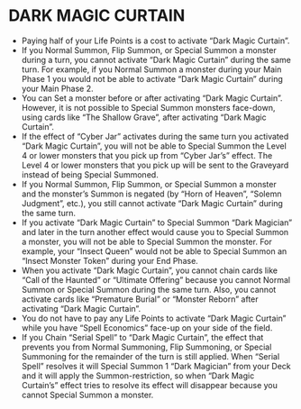
# DARK MAGIC CURTAIN

*   Paying half of your Life Points is a cost to activate “Dark Magic Curtain”.
*   If you Normal Summon, Flip Summon, or Special Summon a monster during a turn, you cannot activate “Dark Magic Curtain” during the same turn. For example, if you Normal Summon a monster during your Main Phase 1 you would not be able to activate “Dark Magic Curtain” during your Main Phase 2.
*   You can Set a monster before or after activating “Dark Magic Curtain”. However, it is not possible to Special Summon monsters face-down, using cards like “The Shallow Grave”, after activating “Dark Magic Curtain”.
*   If the effect of “Cyber Jar” activates during the same turn you activated “Dark Magic Curtain”, you will not be able to Special Summon the Level 4 or lower monsters that you pick up from “Cyber Jar’s” effect. The Level 4 or lower monsters that you pick up will be sent to the Graveyard instead of being Special Summoned.
*   If you Normal Summon, Flip Summon, or Special Summon a monster and the monster’s Summon is negated (by “Horn of Heaven”, “Solemn Judgment”, etc.), you still cannot activate “Dark Magic Curtain” during the same turn.
*   If you activate “Dark Magic Curtain” to Special Summon “Dark Magician” and later in the turn another effect would cause you to Special Summon a monster, you will not be able to Special Summon the monster. For example, your “Insect Queen” would not be able to Special Summon an “Insect Monster Token” during your End Phase.
*   When you activate “Dark Magic Curtain”, you cannot chain cards like “Call of the Haunted” or “Ultimate Offering” because you cannot Normal Summon or Special Summon during the same turn. Also, you cannot activate cards like “Premature Burial” or “Monster Reborn” after activating “Dark Magic Curtain”.
*   You do not have to pay any Life Points to activate “Dark Magic Curtain” while you have “Spell Economics” face-up on your side of the field.
*   If you Chain “Serial Spell” to “Dark Magic Curtain”, the effect that prevents you from Normal Summoning, Flip Summoning, or Special Summoning for the remainder of the turn is still applied. When “Serial Spell” resolves it will Special Summon 1 “Dark Magician” from your Deck and it will apply the Summon-restriction, so when “Dark Magic Curtain’s” effect tries to resolve its effect will disappear because you cannot Special Summon a monster.

  
